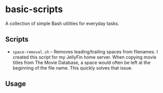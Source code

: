# basic-scripts

A collection of simple Bash utilities for everyday tasks.

## Scripts
- `space-removal.sh` – Removes leading/trailing spaces from filenames.
    I created this script for my JellyFin home server. When copying movie titles from The Movie Database, a space would often be left at the beginning of the file name. This quickly solves that issue.

## Usage
